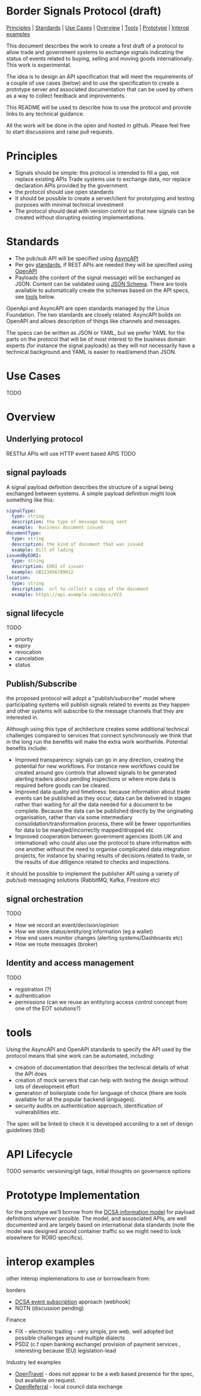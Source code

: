 # Border Signals Protocol (draft)

[Principles](#principles) |
[Standards](#standards) |
[Use Cases](#use-cases) |
[Overview](#overview) |
[Tools](#tools) |
[Prototype](prototype-implemenation) |
[Interop examples](interop-examples)

This document describes the work to create a first draft of a protocol to allow trade and government systems to exchange signals indicating the status of events related to buying, selling and moving goods internationally.  This work is experimental.

The idea is to design an API specification that will meet the requirements of a couple of use cases (below) and to use the specification to create a prototype server and associated documentation that can be used by others as a way to collect feedback and improvements.

This README will be used to describe how to use the protocol and provide links to any technical guidance.   

All the work will be done in the open and hosted in github. Please feel free to start discussions and raise pull requests.

# Principles
* Signals should be simple: this protocol is intended to fill a gap, not replace existing APIs Trade systems use to exchange data, nor replace declaration APIs provided by the government.
* the protocol should use open standards
* It should be possible to create a server/client for prototyping and testing purposes with minimal technical investment
* The protocol should deal with version control so that new signals can be created without disrupting existing implementations.

# Standards
* The pub/sub API will be specified using [AsyncAPI](https://www.asyncapi.com/)
* Per gov [standards](https://www.gov.uk/government/publications/recommended-open-standards-for-government/describing-restful-apis-with-openapi-3), if REST APIs are needed they will be specified using [OpenAPI](https://www.openapis.org/)
* Payloads (the content of the signal message) will be exchanged as JSON.  Content can be validated using [JSON Schema](https://json-schema.org/).  There are tools available to automatically create the schemas based on the API specs, see [tools](#tools) below.


OpenApi and AsyncAPI are open standards managed by the Linux Foundation.  The two standards are closely related: AsyncAPI builds on OpenAPI and allows description of things like channels and messages.  

The specs can be written as JSON or YAML, but we prefer YAML for the parts on the protocol that will be of most interest to the business domain experts (for instance the signal payloads) as they will not necessarily have a technical background and YAML is easier to read/amend than JSON.
  
# Use Cases
TODO

# Overview

## Underlying protocol
RESTful APIs will use HTTP
event based APIS TODO 

## signal payloads
A signal payload definition describes the structure of a signal being exchanged between systems.   A simple payload definition might look something like this:
```yaml
signalType:
  type: string
  description: the type of message being sent
  example:  Business document issued
documentType:
  type: string
  description: the kind of document that was issued
  example: Bill of lading
issuedByEORI:
  type: string
  description: EORI of issuer
  example: GB123456789012
location:
  type: string
  description:  url to collect a copy of the document
  example: https://api.example.com/docs/XYZ
  ```

## signal lifecycle
TODO
* priority
* expiry
* revocation
* cancelation
* status

## Publish/Subscribe
the proposed protocol will adopt a "publish/subscribe" model where participating systems will publish signals related to events as they happen and other systems will subscribe to the message channels that they are interested in.

Although using this type of architecture creates some additional technical challenges compared to services that connect synchronously we think that in the long run the benefits will make the extra work worthwhile.  Potential benefits include:

* Improved transparency: signals can go in any direction, creating the potential for new workflows.  For instance new workflows could be created around gov controls that allowed signals to be generated alerting traders about pending inspections or where more data is required before goods can be cleared.
* Improved data quality and timeliness: because information about trade events can be published as they occur, data can be delivered in stages rather than waiting for all the data needed for a document to be complete.   Because the data can be published directly by the originating organisation, rather than via some intermediary consolidation/transformation process,  there will be fewer opportunities for data to be mangled/incorrectly mapped/dropped etc
* Improved cooperation between government agencies (both UK and international) who could also use the protocol to share information with one another without the need to organise complicated data integration projects, for instance by sharing  results of decisions related to trade, or the results of due dilligence related to checks and inspections.

it should be possible to implement the publisher API using a variety of pub/sub messaging solutions (RabbitMQ, Kafka, Firestore etc)

## signal orchestration
TODO
* How we record an event/decision/opinion 
* How we store status/entity/org information (eg a wallet)
* How end users monitor changes (alerting systems/Dashboards etc)
* How we route messages (broker)

## Identity and access management
TODO
* registration (?)
* authentication
* permissions  (can we reuse an entity/org access control concept from one of the EOT solutions?) 

# tools
Using the AsyncAPI and OpenAPI standards to specify the API used by the protocol means that sine work can be automated, including:

* creation of documentation that describes the technical details of what the API does
* creation of mock servers that can help with testing the design without lots of development effort
* generation of boilerplate code for language of choice (there are tools available for all the popular backend languages).
* security audits on authentication approach, identification of vulnerabilities etc.

The spec will be linted to check it is developed according to a set of design guidelines (tbd)

# API Lifecycle
TODO semantic versioning/git tags, initial thoughts on governance options

# Prototype Implementation
for the prototype we'll borrow from the [DCSA information model](https://github.com/dcsaorg/DCSA-Information-Model) for payload definitions wherever possible.  The model, and assosciated APIs, are well documented and are largely based on international data standards (note the model was designed around  container traffic so we might need to look elsewhere for RORO specifics).


# interop examples
other interop implemenations to use or borrow/learn from:

borders
* [DCSA event subscription](https://app.swaggerhub.com/apis/dcsaorg/DCSA_EBL/2.0.0-Beta-2#/Shipping%20Instructions/get_v2_shipping_instructions__shippingInstructionReference_) approach (webhook)  
* NOTN (discussion pending)

Finance
* FIX - electronic trading  - very simple, pre web, well adopted but possible challenges around multiple dialects
* PSD2 (c.f open banking exchange)  provision of payment services , interesting because (EU) legislation-lead

Industry led examples
* [OpenTravel](https://opentravel.org/) - does not appear to be a web based presence for the spec, but available on request.
* [OpenReferral](https://openreferraluk.org/about-standard) - local council data exchange 
